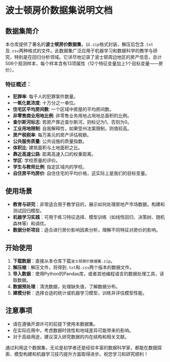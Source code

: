 # 波士顿房价数据集说明文档

## 数据集简介

本仓库提供了著名的**波士顿房价数据集**，以`.zip`格式封装，解压后包含`.txt`及`.csv`两种格式的文件。此数据集广泛应用于机器学习和数据科学的教学与研究，特别是在回归分析领域。它详尽地记录了波士顿周边地区的房产信息，总计506个观测样本，每个样本含有13项属性（12个特征变量加上1个目标变量——房价）。

### 特征概述：
- **犯罪率**: 每千人的犯罪案件数量。
- **一氧化氮浓度**: 十万分之一单位。
- **住宅区平均房间数**: 一个区域中房屋的平均房间数。
- **非零售商业用地比例**: 非零售业务用地占用地总面积的比例。
- **查尔斯河标志**: 若房产靠近查尔斯河，则标记为1，否则为0。
- **工业用地限制**: 自我解释性，如果受州法案限制，则值较高。
- **房产税税率**: 每万美元的房产评估税额。
- **公共服务质量**: 公共设施的质量指数。
- **体积比**: 建筑面积与土地面积之比。
- **靠近高速公路**: 距离高速入口的权重距离。
- **学区**: 学校质量的评价。
- **学生与教师比例**: 指定区域内的学校。
- **自住房平均房价**: 自住住宅的平均价格，这实际上是我们的目标变量。

## 使用场景

- **教育与研究**：非常适合用于教学目的，展示如何处理房地产市场数据，构建和测试回归模型。
- **机器学习实践**：可用于练习特征选择、模型训练（如线性回归、决策树、随机森林等）和调优。
- **数据分析项目**：适合进行房价影响因素分析，理解不同特征对房价的影响。

## 开始使用

1. **下载数据**：直接从本仓库下载`波士顿房价数据集.zip`。
2. **解压缩**：解压文件，将得到`.txt`和`.csv`两个版本的数据文件。
3. **导入数据**：使用Python的Pandas库，或者其他编程语言的数据处理工具，读取数据。
4. **数据预处理**：清洗数据，处理缺失值，了解数据分布。
5. **建模分析**：选择合适的统计或机器学习模型，训练并评估模型性能。

## 注意事项

- 请在遵循开源许可的前提下使用本数据集。
- 在实际应用中，考虑数据时效性和地域差异可能带来的影响。
- 对于高级用途，建议深入研究数据的内在结构和相关文献。

通过利用这个数据集，无论是初学者还是经验丰富的数据科学家，都能在数据探索、模型构建和机器学习技巧提升方面取得进步。祝您学习和研究顺利！
